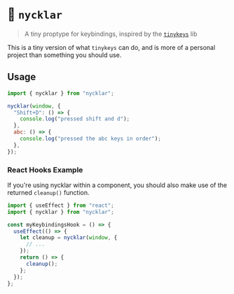 # 🔑 `nycklar`

> A tiny proptype for keybindings, inspired by the [`tinykeys`](https://jamiebuilds.github.io/tinykeys/) lib

This is a tiny version of what `tinykeys` can do, and is more of a personal project than something you should use.

## Usage

```js
import { nycklar } from "nycklar";

nycklar(window, {
  "Shift+D": () => {
    console.log("pressed shift and d");
  },
  abc: () => {
    console.log("pressed the abc keys in order");
  },
});
```

### React Hooks Example

If you're using nycklar within a component, you should also make use of the returned `cleanup()` function.

```js
import { useEffect } from "react";
import { nycklar } from "nycklar";

const myKeybindingsHook = () => {
  useEffect(() => {
    let cleanup = nycklar(window, {
      // ...
    });
    return () => {
      cleanup();
    };
  });
};
```
